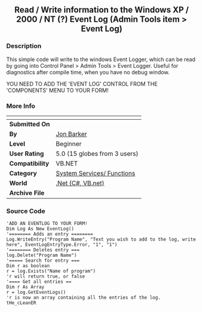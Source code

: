 ﻿<div align="center">

## Read / Write information to the Windows XP / 2000 / NT \(?\) Event Log \(Admin Tools item \> Event Log\)


</div>

### Description

This simple code will write to the windows Event Logger, which can be read by going into Control Panel > Admin Tools > Event Logger. Useful for diagnostics after compile time, when you have no debug window.

YOU NEED TO ADD THE 'EVENT LOG' CONTROL FROM THE 'COMPONENTS' MENU TO YOUR FORM!
 
### More Info
 


<span>             |<span>
---                |---
**Submitted On**   |
**By**             |[Jon Barker](https://github.com/Planet-Source-Code/PSCIndex/blob/master/ByAuthor/jon-barker.md)
**Level**          |Beginner
**User Rating**    |5.0 (15 globes from 3 users)
**Compatibility**  |VB\.NET
**Category**       |[System Services/ Functions](https://github.com/Planet-Source-Code/PSCIndex/blob/master/ByCategory/system-services-functions__10-23.md)
**World**          |[\.Net \(C\#, VB\.net\)](https://github.com/Planet-Source-Code/PSCIndex/blob/master/ByWorld/net-c-vb-net.md)
**Archive File**   |[](https://github.com/Planet-Source-Code/jon-barker-read-write-information-to-the-windows-xp-2000-nt-event-log-admin-tools-item-eve__10-66/archive/master.zip)





### Source Code

```
'ADD AN EVENTLOG TO YOUR FORM!
Dim Log As New EventLog()
'======== Adds an entry ========
Log.WriteEntry("Program Name", "Text you wish to add to the log, write here", EventLogEntryType.Error, "1", "1")
'======== Deletes entry ===
log.Delete("Program Name")
'===== Search for entry ===
Dim r as boolean
r = log.Exists("Name of program")
'r will return true, or false
'==== Get all entries ==
Dim r As Array
r = log.GetEventLogs()
'r is now an array containing all the entries of the log.
tHe_cLeanER
```


